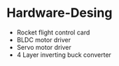 # Hardware-Desing
- Rocket flight control card
- BLDC motor driver
- Servo motor driver
- 4 Layer inverting buck converter
